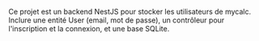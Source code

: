 <!-- Use this file to provide workspace-specific custom instructions to Copilot. For more details, visit https://code.visualstudio.com/docs/copilot/copilot-customization#_use-a-githubcopilotinstructionsmd-file -->

Ce projet est un backend NestJS pour stocker les utilisateurs de mycalc. Inclure une entité User (email, mot de passe), un contrôleur pour l'inscription et la connexion, et une base SQLite.
